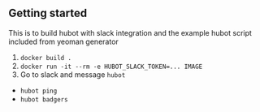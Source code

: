 ## Getting started

This is to build hubot with slack integration and the example hubot script included from yeoman generator

1. ```docker build .```
2. ```docker run -it --rm -e HUBOT_SLACK_TOKEN=... IMAGE```
3. Go to slack and message ```hubot```
  * ```hubot ping```
  * ```hubot badgers```
